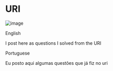 # URI
![image](https://user-images.githubusercontent.com/63483901/132265496-3401182a-a09d-4ccb-ad42-1312b4260970.png)


English

I post here as questions I solved from the URI

Portuguese

Eu posto aqui algumas questões que já fiz no uri
